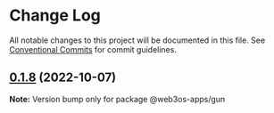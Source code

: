 # Change Log

All notable changes to this project will be documented in this file.
See [Conventional Commits](https://conventionalcommits.org) for commit guidelines.

## [0.1.8](https://github.com/web3os-org/web3os-apps/compare/@web3os-apps/gun@0.1.2...@web3os-apps/gun@0.1.8) (2022-10-07)

**Note:** Version bump only for package @web3os-apps/gun
